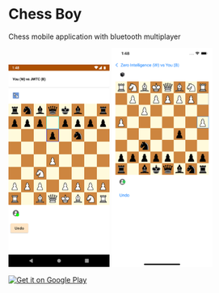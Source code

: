 # Chess Boy

Chess mobile application with bluetooth multiplayer

<p float="left">
  <img src="screenshots/android.png" width="200" />
  <img src="screenshots/ios.png" width="200" />
</p>

<a href="https://play.google.com/store/apps/details?id=com.nwagu.android.chessboy" target="_blank">
<img src="https://play.google.com/intl/en_us/badges/images/generic/en-play-badge.png" alt="Get it on Google Play" height="80"/></a>

